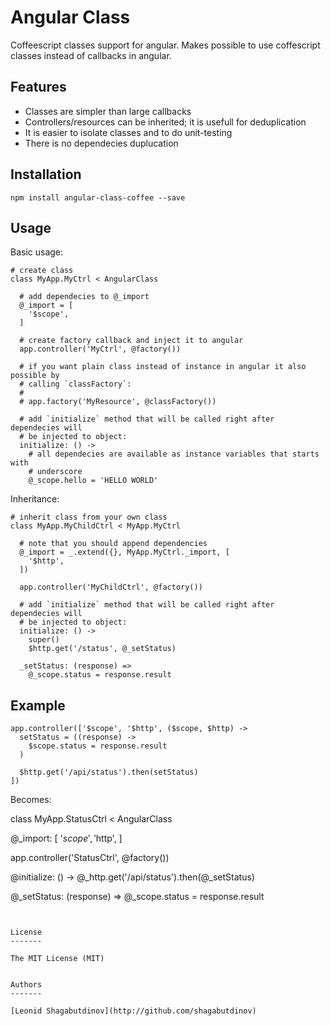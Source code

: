Angular Class
=============

Coffeescript classes support for angular. Makes possible to use coffescript
classes instead of callbacks in angular.


Features
--------

  * Classes are simpler than large callbacks
  * Controllers/resources can be inherited; it is usefull for deduplication
  * It is easier to isolate classes and to do unit-testing
  * There is no dependecies duplucation


Installation
------------

`npm install angular-class-coffee --save`


Usage
-----

Basic usage:

```
# create class
class MyApp.MyCtrl < AngularClass

  # add dependecies to @_import
  @_import = [
    '$scope',
  ]

  # create factory callback and inject it to angular
  app.controller('MyCtrl', @factory())

  # if you want plain class instead of instance in angular it also possible by
  # calling `classFactory`:
  #
  # app.factory('MyResource', @classFactory())

  # add `initialize` method that will be called right after dependecies will
  # be injected to object:
  initialize: () ->
    # all dependecies are available as instance variables that starts with
    # underscore
    @_scope.hello = 'HELLO WORLD'
```

Inheritance:

```
# inherit class from your own class
class MyApp.MyChildCtrl < MyApp.MyCtrl

  # note that you should append dependencies
  @_import = _.extend({}, MyApp.MyCtrl._import, [
    '$http',
  ])

  app.controller('MyChildCtrl', @factory())

  # add `initialize` method that will be called right after dependecies will
  # be injected to object:
  initialize: () ->
    super()
    $http.get('/status', @_setStatus)

  _setStatus: (response) =>
    @_scope.status = response.result
```


Example
-------

```
app.controller(['$scope', '$http', ($scope, $http) ->
  setStatus = ((response) ->
    $scope.status = response.result
  )

  $http.get('/api/status').then(setStatus)
])
```

Becomes:

class MyApp.StatusCtrl < AngularClass

  @_import: [
    '$scope',
    '$http',
  ]

  app.controller('StatusCtrl', @factory())

  @initialize: () ->
    @_http.get('/api/status').then(@_setStatus)

  @_setStatus: (response) =>
    @_scope.status = response.result
```


License
-------

The MIT License (MIT)


Authors
-------

[Leonid Shagabutdinov](http://github.com/shagabutdinov)
